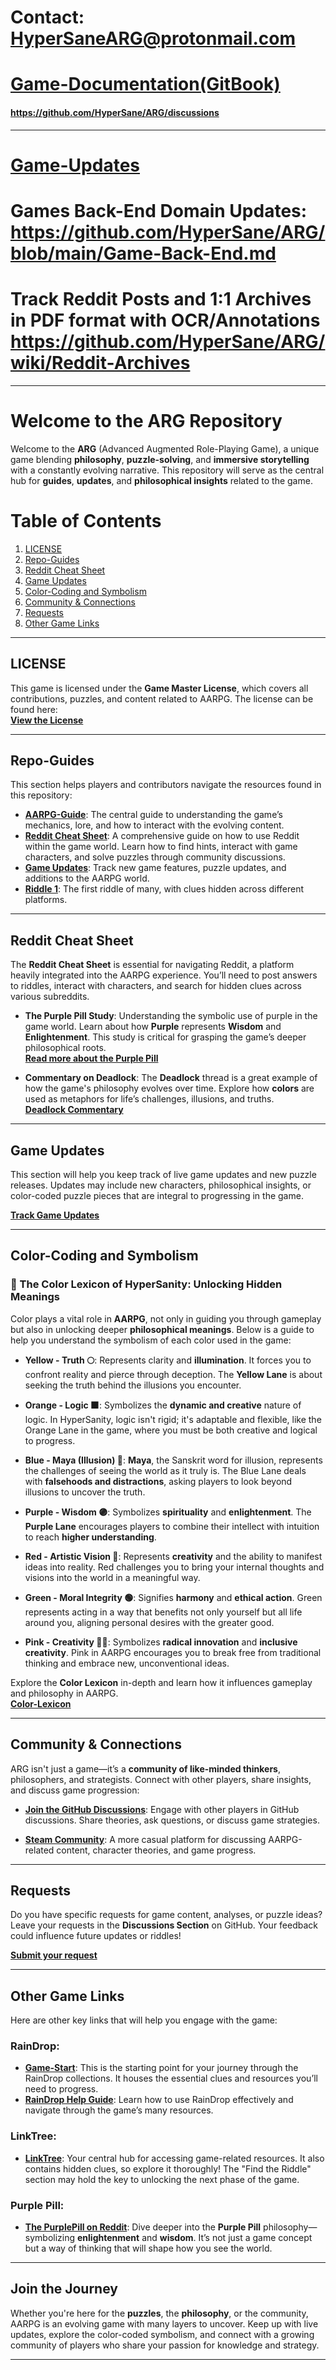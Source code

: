 # Contact: HyperSaneARG@protonmail.com

# [Game-Documentation(GitBook)](https://hypersanity.gitbook.io/hypersanity/)

#### https://github.com/HyperSane/ARG/discussions

---
# [Game-Updates](https://github.com/HyperSane/ARG/blob/main/Game-Updates.md)

# Games Back-End Domain Updates: https://github.com/HyperSane/ARG/blob/main/Game-Back-End.md

# Track Reddit Posts and 1:1 Archives in PDF format with OCR/Annotations https://github.com/HyperSane/ARG/wiki/Reddit-Archives
---

# Welcome to the ARG Repository

Welcome to the **ARG** (Advanced Augmented Role-Playing Game), a unique game blending **philosophy**, **puzzle-solving**, and **immersive storytelling** with a constantly evolving narrative. This repository will serve as the central hub for **guides**, **updates**, and **philosophical insights** related to the game.

# Table of Contents
1. [LICENSE](#license)
2. [Repo-Guides](#repo-guides)
3. [Reddit Cheat Sheet](#reddit-cheat-sheet)
4. [Game Updates](#game-updates)
5. [Color-Coding and Symbolism](#color-coding-and-symbolism)
6. [Community & Connections](#community-connections)
7. [Requests](#requests)
8. [Other Game Links](#other-game-links)

---

## LICENSE

This game is licensed under the **Game Master License**, which covers all contributions, puzzles, and content related to AARPG. The license can be found here:  
[**View the License**](https://github.com/HyperSane/Game-Master-License/blob/main/LICENSE.md)

---

## Repo-Guides

This section helps players and contributors navigate the resources found in this repository:

- [**AARPG-Guide**](https://github.com/HyperSane/ARG/blob/main/ARG-Guide.md): The central guide to understanding the game’s mechanics, lore, and how to interact with the evolving content.
- [**Reddit Cheat Sheet**](https://github.com/HyperSane/ARG/blob/main/Reddit.md): A comprehensive guide on how to use Reddit within the game world. Learn how to find hints, interact with game characters, and solve puzzles through community discussions.
- [**Game Updates**](https://github.com/HyperSane/ARG/blob/main/Game-Updates.md): Track new game features, puzzle updates, and additions to the AARPG world.
- [**Riddle 1**](https://github.com/HyperSane/ARG/blob/main/Riddle1.md): The first riddle of many, with clues hidden across different platforms.

---

## Reddit Cheat Sheet

The **Reddit Cheat Sheet** is essential for navigating Reddit, a platform heavily integrated into the AARPG experience. You’ll need to post answers to riddles, interact with characters, and search for hidden clues across various subreddits.

- **The Purple Pill Study**: Understanding the symbolic use of purple in the game world. Learn about how **Purple** represents **Wisdom** and **Enlightenment**. This study is critical for grasping the game’s deeper philosophical roots.  
[**Read more about the Purple Pill**](https://www.reddit.com/r/HyperSanity/comments/1exw9d8/the_purplepill/?utm_source=share&utm_medium=web3x&utm_name=web3xcss&utm_term=1&utm_content=share_button)

- **Commentary on Deadlock**: The **Deadlock** thread is a great example of how the game's philosophy evolves over time. Explore how **colors** are used as metaphors for life’s challenges, illusions, and truths.  
[**Deadlock Commentary**](https://raindrop.io/HyperSane/dead-lock-47489985)

---

## Game Updates

This section will help you keep track of live game updates and new puzzle releases. Updates may include new characters, philosophical insights, or color-coded puzzle pieces that are integral to progressing in the game.

[**Track Game Updates**](https://github.com/HyperSane/AARPG/blob/main/Game-Updates.md)

---

## Color-Coding and Symbolism

### 🎨 The Color Lexicon of HyperSanity: Unlocking Hidden Meanings

Color plays a vital role in **AARPG**, not only in guiding you through gameplay but also in unlocking deeper **philosophical meanings**. Below is a guide to help you understand the symbolism of each color used in the game:

- **Yellow - Truth 🌕**: Represents clarity and **illumination**. It forces you to confront reality and pierce through deception. The **Yellow Lane** is about seeking the truth behind the illusions you encounter.
  
- **Orange - Logic 🟧**: Symbolizes the **dynamic and creative** nature of logic. In HyperSanity, logic isn't rigid; it's adaptable and flexible, like the Orange Lane in the game, where you must be both creative and logical to progress.

- **Blue - Maya (Illusion) 🔵**: **Maya**, the Sanskrit word for illusion, represents the challenges of seeing the world as it truly is. The Blue Lane deals with **falsehoods and distractions**, asking players to look beyond illusions to uncover the truth.

- **Purple - Wisdom 🟣**: Symbolizes **spirituality** and **enlightenment**. The **Purple Lane** encourages players to combine their intellect with intuition to reach **higher understanding**.

- **Red - Artistic Vision 🔴**: Represents **creativity** and the ability to manifest ideas into reality. Red challenges you to bring your internal thoughts and visions into the world in a meaningful way.

- **Green - Moral Integrity 🟢**: Signifies **harmony** and **ethical action**. Green represents acting in a way that benefits not only yourself but all life around you, aligning personal desires with the greater good.

- **Pink - Creativity 🌸🌺**: Symbolizes **radical innovation** and **inclusive creativity**. Pink in AARPG encourages you to break free from traditional thinking and embrace new, unconventional ideas.

Explore the **Color Lexicon** in-depth and learn how it influences gameplay and philosophy in AARPG.  
[**Color-Lexicon**](https://www.reddit.com/r/HyperSanity/comments/1f8yq18/wipdeadlock/)

---

## Community & Connections

ARG isn't just a game—it’s a **community of like-minded thinkers**, philosophers, and strategists. Connect with other players, share insights, and discuss game progression:

- **[Join the GitHub Discussions](https://github.com/HyperSane/AARPG/discussions)**: Engage with other players in GitHub discussions. Share theories, ask questions, or discuss game strategies.
  
- **[Steam Community](https://steamcommunity.com/groups/Hyper-Sanity/discussions)**: A more casual platform for discussing AARPG-related content, character theories, and game progress.

---

## Requests

Do you have specific requests for game content, analyses, or puzzle ideas? Leave your requests in the **Discussions Section** on GitHub. Your feedback could influence future updates or riddles!

[**Submit your request**](https://github.com/HyperSane/AARPG/discussions)

---

## Other Game Links

Here are other key links that will help you engage with the game:

### **RainDrop**:
- **[Game-Start](https://raindrop.io/HyperSane/game-start-folders-below-47328679)**: This is the starting point for your journey through the RainDrop collections. It houses the essential clues and resources you’ll need to progress.
- **[RainDrop Help Guide](https://raindrop.io/HyperSane/rain-drop-help-click-this-47339671)**: Learn how to use RainDrop effectively and navigate through the game’s many resources.

### **LinkTree**:
- **[LinkTree](https://linktree.com/hypersane)**: Your central hub for accessing game-related resources. It also contains hidden clues, so explore it thoroughly! The "Find the Riddle" section may hold the key to unlocking the next phase of the game.

### **Purple Pill**:
- **[The PurplePill on Reddit](https://www.reddit.com/r/HyperSanity/comments/1exw9d8/the_purplepill/)**: Dive deeper into the **Purple Pill** philosophy—symbolizing **enlightenment** and **wisdom**. It’s not just a game concept but a way of thinking that will shape how you see the world.

---

## Join the Journey

Whether you're here for the **puzzles**, the **philosophy**, or the community, AARPG is an evolving game with many layers to uncover. Keep up with live updates, explore the color-coded symbolism, and connect with a growing community of players who share your passion for knowledge and strategy.

--- 
